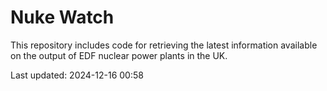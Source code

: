 # Nuke Watch

This repository includes code for retrieving the latest information available on the output of EDF nuclear power plants in the UK.

Last updated: 2024-12-16 00:58
